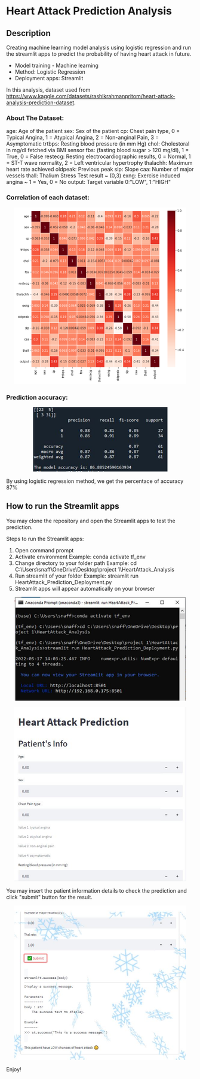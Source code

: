 # Heart Attack Prediction Analysis

## Description
Creating machine learning model analysis using logistic regression and run the streamlit apps to predict the probability of having heart attack in future.
 
* Model training - Machine learning
* Method: Logistic Regression
* Deployment apps: Streamlit

In this analysis, dataset used from https://www.kaggle.com/datasets/rashikrahmanpritom/heart-attack-analysis-prediction-dataset.

### About The Dataset:
age: Age of the patient
sex: Sex of the patient
cp: Chest pain type, 0 = Typical Angina, 1 = Atypical Angina, 2 = Non-anginal Pain, 3 = Asymptomatic
trtbps: Resting blood pressure (in mm Hg)
chol: Cholestoral in mg/dl fetched via BMI sensor
fbs: (fasting blood sugar > 120 mg/dl), 1 = True, 0 = False
restecg: Resting electrocardiographic results, 0 = Normal, 1 = ST-T wave normality, 2 = Left ventricular hypertrophy
thalachh: Maximum heart rate achieved
oldpeak: Previous peak
slp: Slope
caa: Number of major vessels
thall: Thalium Stress Test result ~ (0,3)
exng: Exercise induced angina ~ 1 = Yes, 0 = No
output: Target variable 0:"LOW", 1:"HIGH"

### Correlation of each dataset:
<p align="center">
  <img width="460" src="https://github.com/snaffisah/Heart-Attack-Prediction-Analysis/blob/main/Image/Heatmap%20heart%20attack.png">
</p>

### Prediction accuracy:
<p align="center">
  <img width="360" src="https://github.com/snaffisah/Heart-Attack-Prediction-Analysis/blob/main/Image/Resulttraining.JPG">
</p>
By using logistic regression method, we get the percentace of accuracy 87%

## How to run the Streamlit apps
You may clone the repository and open the Streamlit apps to test the prediction.

Steps to run the Streamlit apps:
1. Open command prompt
2. Activate environment
   Example: conda activate tf_env
3. Change directory to your folder path
   Example: cd C:\Users\snaff\OneDrive\Desktop\project 1\HeartAttack_Analysis 
4. Run streamlit of your folder
   Example: streamlit run HeartAttack_Prediction_Deployment.py
5. Streamlit apps will appear automatically on your browser

<p align="center">
  <img width="460" src="https://github.com/snaffisah/Heart-Attack-Prediction-Analysis/blob/main/Image/Commandprompt.JPG">
</p>

<p align="center">
  <img width="460" src="https://github.com/snaffisah/Heart-Attack-Prediction-Analysis/blob/main/Image/Streamlit_form.JPG">
</p>

You may insert the patient information details to check the prediction and click "submit" button for the result.

<p align="center">
  <img width="460" src="https://github.com/snaffisah/Heart-Attack-Prediction-Analysis/blob/main/Image/Streamlit_success.JPG">
</p>

Enjoy!

